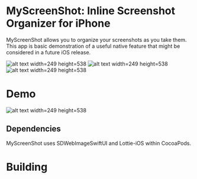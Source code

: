 # MyScreenShot: Inline Screenshot Organizer for iPhone

MyScreenShot allows you to organize your screenshots as you take them. This app is basic demonstration of a useful native feature that might be considered in a future iOS release.

![alt text width=249 height=538](https://github.com/samjapan2014/ScreenShot/blob/main/Asset%201%20copy.png?raw=true)
![alt text width=249 height=538](https://github.com/samjapan2014/ScreenShot/blob/main/Asset%206%20copy.png?raw=true)
![alt text width=249 height=538](https://github.com/samjapan2014/ScreenShot/blob/main/Asset%2010%20copy.png?raw=true)

# Demo 

![alt text width=249 height=538](https://github.com/samjapan2014/ScreenShot/blob/main/demo.gif?raw=true)

## Dependencies

MyScreenShot uses SDWebImageSwiftUI and Lottie-iOS within CocoaPods.

# Building 


